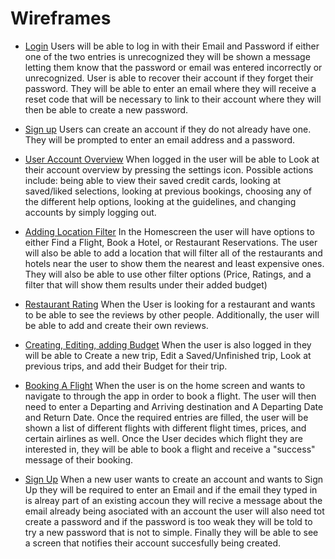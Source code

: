 # Wireframes

* [Login](Login/LoginWireframe.md)
  Users will be able to log in with their Email and Password if either one of the two entries is unrecognized they will be shown a message letting them know that the password or email was entered incorrectly or unrecognized. User is able to recover their account if they forget their password. They will be able to enter an email where they will receive a reset code that will be necessary to link to their account where they will then be able to create a new password.
  
* [Sign up](https://github.com/ChicoState/UX-BudgetTravel/files/13255841/signUpWireframe.pdf)
Users can create an account if they do not already have one. They will be prompted to enter an email address and a password.


* [User Account Overview](UserAccountOverview/UserAccountOverview.md)
  When logged in the user will be able to Look at their account overview by pressing the settings icon. Possible actions include: being able to view their saved credit cards, looking at saved/liked selections, looking at previous bookings, choosing any of the different help options, looking at the guidelines, and changing accounts by simply logging out.

* [Adding Location Filter](AddingLocation/AddingLocation.md)
  In the Homescreen the user will have options to either Find a Flight, Book a Hotel, or Restaurant Reservations. The user will also be able to add a location that will filter all of the restaurants and hotels near the user to show them the nearest and least expensive ones. They will also be able to use other filter options (Price, Ratings, and a filter that will show them results under their added budget)
  
* [Restaurant Rating](RestaurantRating/RestaurantRating.md)
  When the User is looking for a restaurant and wants to be able to see the reviews by other people. Additionally, the user will be able to add and create their own reviews.
  
* [Creating, Editing, adding Budget](Creating,Editing,addingBudget/CreatingandEditingtrips.md)
  When the user is also logged in they will be able to Create a new trip, Edit a Saved/Unfinished trip, Look at previous trips, and add their Budget for their trip.

* [Booking A Flight](BookingAFlight/BookingAFlight.md)
  When the user is on the home screen and wants to navigate to through the app in order to book a flight. The user will then need to enter a Departing and Arriving destination and A Departing Date and Return Date. Once the required entries are filled, the user will be shown a list of different flights with different flight times, prices, and certain airlines as well. Once the User decides which flight they are interested in, they will be able to book a flight and receive a "success" message of their booking.

* [Sign Up](SignIn/SignIn.md)
  When a new user wants to create an account and wants to Sign Up they will be required to enter an Email and if the email they typed in is alreay part of an existing accoun they will recive a message about the email already being asociated with an account the user will also need tot create a password and if the password is too weak they will be told to try a new password that is not to simple. Finally they will be able to see a screen that notifies their account succesfully being created. 
